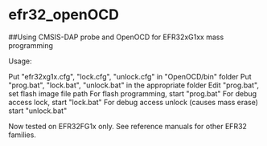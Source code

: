 # efr32_openOCD
##Using CMSIS-DAP probe and OpenOCD for EFR32xG1xx mass programming

Usage:

Put "efr32xg1x.cfg", "lock.cfg", "unlock.cfg" in "OpenOCD/bin" folder
Put "prog.bat", "lock.bat", "unlock.bat" in the appropriate folder
Edit "prog.bat", set flash image file path
For flash programming, start "prog.bat"
For debug access lock, start "lock.bat"
For debug access unlock (causes mass erase) start "unlock.bat"

Now tested on EFR32FG1x only. See reference manuals for other EFR32 families.
